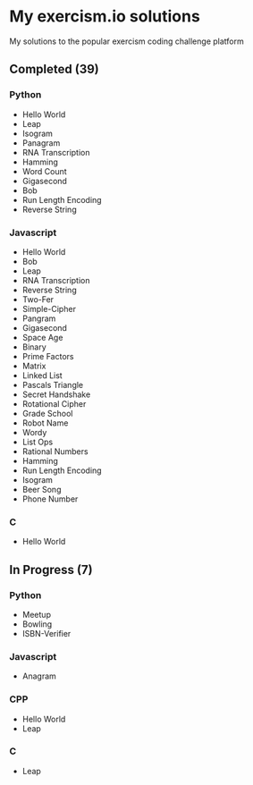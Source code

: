 # My exercism.io solutions
My solutions to the popular exercism coding challenge platform

## Completed (39)
### Python
* Hello World
* Leap
* Isogram
* Panagram
* RNA Transcription
* Hamming
* Word Count
* Gigasecond
* Bob
* Run Length Encoding
* Reverse String

### Javascript
* Hello World
* Bob
* Leap
* RNA Transcription
* Reverse String
* Two-Fer
* Simple-Cipher
* Pangram
* Gigasecond
* Space Age
* Binary
* Prime Factors
* Matrix
* Linked List
* Pascals Triangle
* Secret Handshake
* Rotational Cipher
* Grade School
* Robot Name
* Wordy
* List Ops
* Rational Numbers
* Hamming
* Run Length Encoding
* Isogram
* Beer Song
* Phone Number

### C
* Hello World

## In Progress (7)
### Python
* Meetup
* Bowling
* ISBN-Verifier

### Javascript
* Anagram

### CPP
* Hello World
* Leap

### C
* Leap
